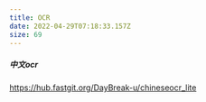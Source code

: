 ```yaml
---
title: OCR
date: 2022-04-29T07:18:33.157Z
size: 69
---
```

##### 中文ocr

https://hub.fastgit.org/DayBreak-u/chineseocr_lite

